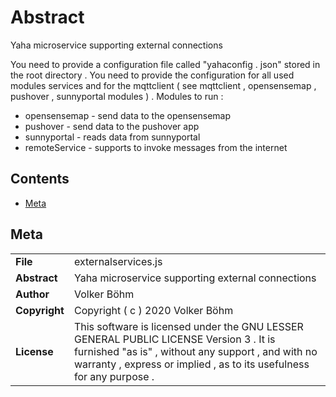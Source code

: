 <!-- This file is generated by jsmddoc version 0.1 -->

# Abstract

Yaha microservice supporting external connections

You need to provide a configuration file called "yahaconfig . json" stored in the root directory . You need to provide the configuration for all used modules services and for the mqttclient ( see mqttclient , opensensemap , pushover , sunnyportal modules ) . Modules to run :

- opensensemap - send data to the opensensemap
- pushover - send data to the pushover app
- sunnyportal - reads data from sunnyportal
- remoteService - supports to invoke messages from the internet

## Contents

- [Meta](#Meta)

## Meta

| | |
| --- | --- |
| **File** | externalservices.js |
| **Abstract** | Yaha microservice supporting external connections |
| **Author** | Volker Böhm |
| **Copyright** | Copyright ( c ) 2020 Volker Böhm |
| **License** | This software is licensed under the GNU LESSER GENERAL PUBLIC LICENSE Version 3 . It is furnished "as is" , without any support , and with no warranty , express or implied , as to its usefulness for any purpose . |
